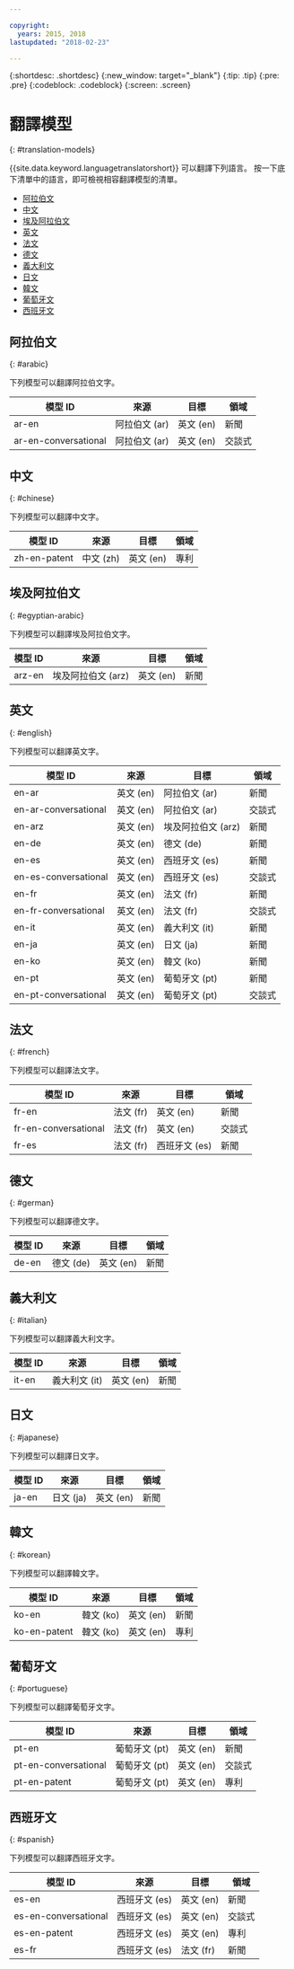 ```yaml
---

copyright:
  years: 2015, 2018
lastupdated: "2018-02-23"

---
```


{:shortdesc: .shortdesc}
{:new_window: target="_blank"}
{:tip: .tip}
{:pre: .pre}
{:codeblock: .codeblock}
{:screen: .screen}

# 翻譯模型
{: #translation-models}

{{site.data.keyword.languagetranslatorshort}} 可以翻譯下列語言。
按一下底下清單中的語言，即可檢視相容翻譯模型的清單。 

- [阿拉伯文](#arabic)
- [中文](#chinese)
- [埃及阿拉伯文](#egyptian-arabic)
- [英文](#english)
- [法文](#french)
- [德文](#german)
- [義大利文](#italian)
- [日文](#japanese)
- [韓文](#korean)
- [葡萄牙文](#portuguese)
- [西班牙文](#spanish)

## 阿拉伯文
{: #arabic}

下列模型可以翻譯阿拉伯文字。
<table>
 <thead>
  <th>
   模型 ID
  </th>
  <th>
   來源
  </th>
  <th>
   目標
  </th>
  <th>
   領域
  </th>
  <tbody>
   <tr>
    <td>
     ar-en
    </td>
    <td>
     阿拉伯文 (ar)
    </td>
    <td>
     英文 (en)
    </td>
    <td>
     新聞
    </td>
   </tr>
   <tr>
    <td>
     ar-en-conversational
    </td>
    <td>
     阿拉伯文 (ar)
    </td>
    <td>
     英文 (en)
    </td>
    <td>
     交談式
    </td>
   </tr>
  </tbody>
 </thead>
</table>

## 中文
{: #chinese}

下列模型可以翻譯中文字。

<table>
 <thead>
  <th>
   模型 ID
  </th>
  <th>
   來源
  </th>
  <th>
   目標
  </th>
  <th>
   領域
  </th>
  <tbody>
   <tr>
    <td>
     zh-en-patent
    </td>
    <td>
     中文 (zh)
    </td>
    <td>
     英文 (en)
    </td>
    <td>
     專利
    </td>
   </tr>
  </tbody>
 </thead>
</table>

## 埃及阿拉伯文
{: #egyptian-arabic}

下列模型可以翻譯埃及阿拉伯文字。

<table>
 <thead>
  <th>
   模型 ID
  </th>
  <th>
   來源
  </th>
  <th>
   目標
  </th>
  <th>
   領域
  </th>
  <tbody>
   <tr>
    <td>
     arz-en
    </td>
    <td>
     埃及阿拉伯文 (arz)
    </td>
    <td>
     英文 (en)
    </td>
    <td>
     新聞
    </td>
   </tr>
  </tbody>
 </thead>
</table>

## 英文
{: #english}

下列模型可以翻譯英文字。

<table>
 <thead>
  <th>
   模型 ID
  </th>
  <th>
   來源
  </th>
  <th>
   目標
  </th>
  <th>
   領域
  </th>
  <tbody>
   <tr>
    <td>
     en-ar
    </td>
    <td>
     英文 (en)
    </td>
    <td>
     阿拉伯文 (ar)
    </td>
    <td>
     新聞
    </td>
   </tr>
   <tr>
    <td>
     en-ar-conversational
    </td>
    <td>
     英文 (en)
    </td>
    <td>
     阿拉伯文 (ar)
    </td>
    <td>
     交談式
    </td>
   </tr>
   <tr>
    <td>
     en-arz
    </td>
    <td>
     英文 (en)
    </td>
    <td>
     埃及阿拉伯文 (arz)
    </td>
    <td>
     新聞
    </td>
   </tr>
   <tr>
    <td>
     en-de
    </td>
    <td>
     英文 (en)
    </td>
    <td>
     德文 (de)
    </td>
    <td>
     新聞
    </td>
   </tr>
   <tr>
    <td>
     en-es
    </td>
    <td>
     英文 (en)
    </td>
    <td>
     西班牙文 (es)
    </td>
    <td>
     新聞
    </td>
   </tr>
   <tr>
    <td>
     en-es-conversational
    </td>
    <td>
     英文 (en)
    </td>
    <td>
     西班牙文 (es)
    </td>
    <td>
     交談式
    </td>
   </tr>
   <tr>
    <td>
     en-fr
    </td>
    <td>
     英文 (en)
    </td>
    <td>
     法文 (fr)
    </td>
    <td>
     新聞
    </td>
   </tr>
   <tr>
    <td>
     en-fr-conversational
    </td>
    <td>
     英文 (en)
    </td>
    <td>
     法文 (fr)
    </td>
    <td>
     交談式
    </td>
   </tr>
   <tr>
    <td>
     en-it
    </td>
    <td>
     英文 (en)
    </td>
    <td>
     義大利文 (it)
    </td>
    <td>
     新聞
    </td>
   </tr>
   <tr>
    <td>
     en-ja
    </td>
    <td>
     英文 (en)
    </td>
    <td>
     日文 (ja)
    </td>
    <td>
     新聞
    </td>
   </tr>
   <tr>
    <td>
     en-ko
    </td>
    <td>
     英文 (en)
    </td>
    <td>
     韓文 (ko)
    </td>
    <td>
     新聞
    </td>
   </tr>
   <tr>
    <td>
     en-pt
    </td>
    <td>
     英文 (en)
    </td>
    <td>
     葡萄牙文 (pt)
    </td>
    <td>
     新聞
    </td>
   </tr>
   <tr>
    <td>
     en-pt-conversational
    </td>
    <td>
     英文 (en)
    </td>
    <td>
     葡萄牙文 (pt)
    </td>
    <td>
     交談式
    </td>
   </tr>
  </tbody>
 </thead>
</table>


## 法文
{: #french}

下列模型可以翻譯法文字。

<table>
 <thead>
  <th>
   模型 ID
  </th>
  <th>
   來源
  </th>
  <th>
   目標
  </th>
  <th>
   領域
  </th>
  <tbody>
   <tr>
    <td>
     fr-en
    </td>
    <td>
     法文 (fr)
    </td>
    <td>
     英文 (en)
    </td>
    <td>
     新聞
    </td>
   </tr>
   <tr>
    <td>
     fr-en-conversational
    </td>
    <td>
     法文 (fr)
    </td>
    <td>
     英文 (en)
    </td>
    <td>
     交談式
    </td>
   </tr>
   <tr>
    <td>
     fr-es
    </td>
    <td>
     法文 (fr)
    </td>
    <td>
     西班牙文 (es)
    </td>
    <td>
     新聞
    </td>
   </tr>
  </tbody>
 </thead>
</table>

## 德文
{: #german}

下列模型可以翻譯德文字。

<table>
 <thead>
  <th>
   模型 ID
  </th>
  <th>
   來源
  </th>
  <th>
   目標
  </th>
  <th>
   領域
  </th>
  <tbody>
   <tr>
    <td>
     de-en
    </td>
    <td>
     德文 (de)
    </td>
    <td>
     英文 (en)
    </td>
    <td>
     新聞
    </td>
   </tr>
  </tbody>
 </thead>
</table>

## 義大利文
{: #italian}

下列模型可以翻譯義大利文字。

<table>
 <thead>
  <th>
   模型 ID
  </th>
  <th>
   來源
  </th>
  <th>
   目標
  </th>
  <th>
   領域
  </th>
  <tbody>
   <tr>
    <td>
     it-en
    </td>
    <td>
     義大利文 (it)
    </td>
    <td>
     英文 (en)
    </td>
    <td>
     新聞
    </td>
   </tr>
  </tbody>
 </thead>
</table>

## 日文
{: #japanese}

下列模型可以翻譯日文字。

<table>
 <thead>
  <th>
   模型 ID
  </th>
  <th>
   來源
  </th>
  <th>
   目標
  </th>
  <th>
   領域
  </th>
  <tbody>
   <tr>
    <td>
     ja-en
    </td>
    <td>
     日文 (ja)
    </td>
    <td>
     英文 (en)
    </td>
    <td>
     新聞
    </td>
   </tr>
  </tbody>
 </thead>
</table>


## 韓文
{: #korean}

下列模型可以翻譯韓文字。

<table>
 <thead>
  <th>
   模型 ID
  </th>
  <th>
   來源
  </th>
  <th>
   目標
  </th>
  <th>
   領域
  </th>
  <tbody>
   <tr>
    <td>
     ko-en
    </td>
    <td>
     韓文 (ko)
    </td>
    <td>
     英文 (en)
    </td>
    <td>
     新聞
    </td>
   </tr>
   <tr>
    <td>
     ko-en-patent
    </td>
    <td>
     韓文 (ko)
    </td>
    <td>
     英文 (en)
    </td>
    <td>
     專利
    </td>
   </tr>
  </tbody>
 </thead>
</table>

## 葡萄牙文
{: #portuguese}

下列模型可以翻譯葡萄牙文字。

<table>
 <thead>
  <th>
   模型 ID
  </th>
  <th>
   來源
  </th>
  <th>
   目標
  </th>
  <th>
   領域
  </th>
  <tbody>
   <tr>
    <td>
     pt-en
    </td>
    <td>
     葡萄牙文 (pt)
    </td>
    <td>
     英文 (en)
    </td>
    <td>
     新聞
    </td>
   </tr>
   <tr>
    <td>
     pt-en-conversational
    </td>
    <td>
     葡萄牙文 (pt)
    </td>
    <td>
     英文 (en)
    </td>
    <td>
     交談式
    </td>
   </tr>
   <tr>
    <td>
     pt-en-patent
    </td>
    <td>
     葡萄牙文 (pt)
    </td>
    <td>
     英文 (en)
    </td>
    <td>
     專利
    </td>
   </tr>
  </tbody>
 </thead>
</table>

## 西班牙文
{: #spanish}

下列模型可以翻譯西班牙文字。

<table>
 <thead>
  <th>
   模型 ID
  </th>
  <th>
   來源
  </th>
  <th>
   目標
  </th>
  <th>
   領域
  </th>
  <tbody>
   <tr>
    <td>
     es-en
    </td>
    <td>
     西班牙文 (es)
    </td>
    <td>
     英文 (en)
    </td>
    <td>
     新聞
    </td>
   </tr>
   <tr>
    <td>
     es-en-conversational
    </td>
    <td>
     西班牙文 (es)
    </td>
    <td>
     英文 (en)
    </td>
    <td>
     交談式
    </td>
   </tr>
   <tr>
    <td>
     es-en-patent
    </td>
    <td>
     西班牙文 (es)
    </td>
    <td>
     英文 (en)
    </td>
    <td>
     專利
    </td>
   </tr>
   <tr>
    <td>
     es-fr
    </td>
    <td>
     西班牙文 (es)
    </td>
    <td>
     法文 (fr)
    </td>
    <td>
     新聞
    </td>
   </tr>
  </tbody>
 </thead>
</table>
